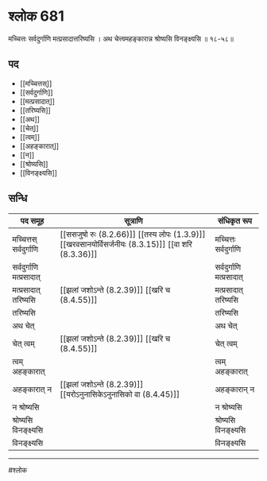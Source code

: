 # श्लोक 681

मच्चित्तः सर्वदुर्गाणि मत्प्रसादात्तरिष्यसि ।
अथ चेत्त्वमहङ्कारान्न श्रोष्यसि विनङ्क्ष्यसि ॥ १८-५८॥


## पद 

- [[मच्चित्तस्]]
- [[सर्वदुर्गाणि]]
- [[मत्प्रसादात्]]
- [[तरिष्यसि]]
- [[अथ]]
- [[चेत्]]
- [[त्वम्]]
- [[अहङ्कारात्]]
- [[न]]
- [[श्रोष्यसि]]
- [[विनङ्क्ष्यसि]]

## सन्धि

| पद समूह | सूत्राणि | संधिकृत रूप |
| ----- | ----- | ----- |
| मच्चित्तस् सर्वदुर्गाणि |  [[ससजुषो रुः (8.2.66)]] [[तस्य लोपः (1.3.9)]] [[खरवसानयोर्विसर्जनीयः (8.3.15)]] [[वा शरि (8.3.36)]] | मच्चित्तः सर्वदुर्गाणि |
| सर्वदुर्गाणि मत्प्रसादात् |  | सर्वदुर्गाणि मत्प्रसादात् |
| मत्प्रसादात् तरिष्यसि |  [[झलां जशोऽन्ते (8.2.39)]] [[खरि च (8.4.55)]] | मत्प्रसादात् तरिष्यसि |
| तरिष्यसि |  | तरिष्यसि |
| अथ चेत् |  | अथ चेत् |
| चेत् त्वम् |  [[झलां जशोऽन्ते (8.2.39)]] [[खरि च (8.4.55)]] | चेत् त्वम् |
| त्वम् अहङ्कारात् |  | त्वम् अहङ्कारात् |
| अहङ्कारात् न |  [[झलां जशोऽन्ते (8.2.39)]] [[यरोऽनुनासिकेऽनुनासिको वा (8.4.45)]] | अहङ्कारान् न |
| न श्रोष्यसि |  | न श्रोष्यसि |
| श्रोष्यसि विनङ्क्ष्यसि |  | श्रोष्यसि विनङ्क्ष्यसि |
| विनङ्क्ष्यसि |  | विनङ्क्ष्यसि |


---

#श्लोक